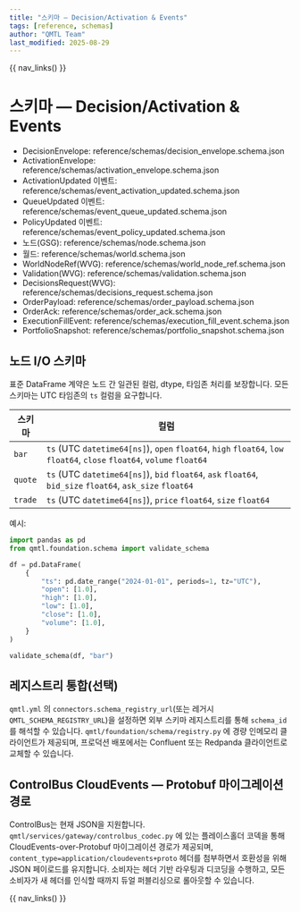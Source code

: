 ```yaml
---
title: "스키마 — Decision/Activation & Events"
tags: [reference, schemas]
author: "QMTL Team"
last_modified: 2025-08-29
---
```


{{ nav_links() }}

# 스키마 — Decision/Activation & Events

- DecisionEnvelope: reference/schemas/decision_envelope.schema.json
- ActivationEnvelope: reference/schemas/activation_envelope.schema.json
- ActivationUpdated 이벤트: reference/schemas/event_activation_updated.schema.json
- QueueUpdated 이벤트: reference/schemas/event_queue_updated.schema.json
- PolicyUpdated 이벤트: reference/schemas/event_policy_updated.schema.json
- 노드(GSG): reference/schemas/node.schema.json
- 월드: reference/schemas/world.schema.json
- WorldNodeRef(WVG): reference/schemas/world_node_ref.schema.json
- Validation(WVG): reference/schemas/validation.schema.json
- DecisionsRequest(WVG): reference/schemas/decisions_request.schema.json
- OrderPayload: reference/schemas/order_payload.schema.json
- OrderAck: reference/schemas/order_ack.schema.json
- ExecutionFillEvent: reference/schemas/execution_fill_event.schema.json
- PortfolioSnapshot: reference/schemas/portfolio_snapshot.schema.json

## 노드 I/O 스키마

표준 DataFrame 계약은 노드 간 일관된 컬럼, dtype, 타임존 처리를 보장합니다. 모든 스키마는 UTC 타임존의 ``ts`` 컬럼을 요구합니다.

| 스키마 | 컬럼 |
| ------ | ----- |
| ``bar`` | ``ts`` (UTC ``datetime64[ns]``), ``open`` ``float64``, ``high`` ``float64``, ``low`` ``float64``, ``close`` ``float64``, ``volume`` ``float64`` |
| ``quote`` | ``ts`` (UTC ``datetime64[ns]``), ``bid`` ``float64``, ``ask`` ``float64``, ``bid_size`` ``float64``, ``ask_size`` ``float64`` |
| ``trade`` | ``ts`` (UTC ``datetime64[ns]``), ``price`` ``float64``, ``size`` ``float64`` |

예시:

```python
import pandas as pd
from qmtl.foundation.schema import validate_schema

df = pd.DataFrame(
    {
        "ts": pd.date_range("2024-01-01", periods=1, tz="UTC"),
        "open": [1.0],
        "high": [1.0],
        "low": [1.0],
        "close": [1.0],
        "volume": [1.0],
    }
)

validate_schema(df, "bar")
```

## 레지스트리 통합(선택)

`qmtl.yml` 의 `connectors.schema_registry_url`(또는 레거시 `QMTL_SCHEMA_REGISTRY_URL`)을 설정하면 외부 스키마 레지스트리를 통해 `schema_id` 를 해석할 수 있습니다. `qmtl/foundation/schema/registry.py` 에 경량 인메모리 클라이언트가 제공되며, 프로덕션 배포에서는 Confluent 또는 Redpanda 클라이언트로 교체할 수 있습니다.

## ControlBus CloudEvents — Protobuf 마이그레이션 경로

ControlBus는 현재 JSON을 지원합니다. `qmtl/services/gateway/controlbus_codec.py` 에 있는 플레이스홀더 코덱을 통해 CloudEvents-over-Protobuf 마이그레이션 경로가 제공되며, `content_type=application/cloudevents+proto` 헤더를 첨부하면서 호환성을 위해 JSON 페이로드를 유지합니다. 소비자는 헤더 기반 라우팅과 디코딩을 수행하고, 모든 소비자가 새 헤더를 인식할 때까지 듀얼 퍼블리싱으로 롤아웃할 수 있습니다.

{{ nav_links() }}
